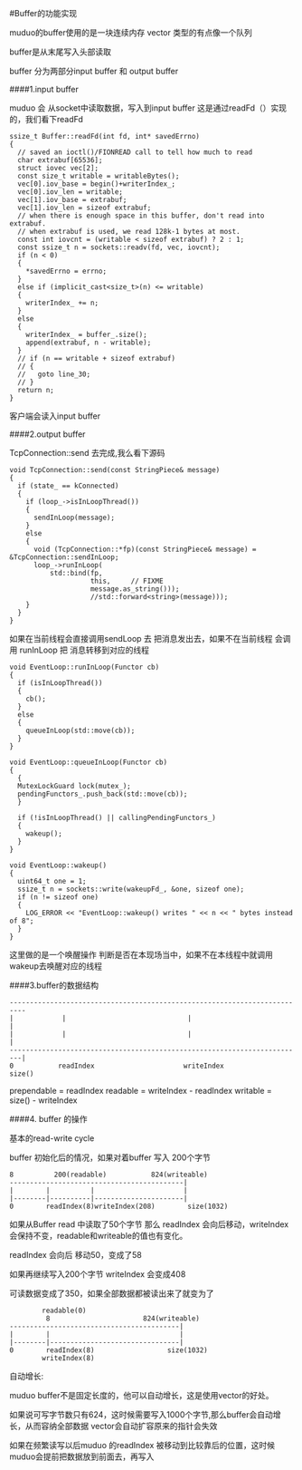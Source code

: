 #Buffer的功能实现

muduo的buffer使用的是一块连续内存 vector<char> 类型的有点像一个队列

buffer是从末尾写入头部读取

buffer 分为两部分input buffer 和 output buffer

####1.input buffer

muduo 会 从socket中读取数据，写入到input buffer 这是通过readFd（）实现的，我们看下readFd

```
ssize_t Buffer::readFd(int fd, int* savedErrno)
{
  // saved an ioctl()/FIONREAD call to tell how much to read
  char extrabuf[65536];
  struct iovec vec[2];
  const size_t writable = writableBytes();
  vec[0].iov_base = begin()+writerIndex_;
  vec[0].iov_len = writable;
  vec[1].iov_base = extrabuf;
  vec[1].iov_len = sizeof extrabuf;
  // when there is enough space in this buffer, don't read into extrabuf.
  // when extrabuf is used, we read 128k-1 bytes at most.
  const int iovcnt = (writable < sizeof extrabuf) ? 2 : 1;
  const ssize_t n = sockets::readv(fd, vec, iovcnt);
  if (n < 0)
  {
    *savedErrno = errno;
  }
  else if (implicit_cast<size_t>(n) <= writable)
  {
    writerIndex_ += n;
  }
  else
  {
    writerIndex_ = buffer_.size();
    append(extrabuf, n - writable);
  }
  // if (n == writable + sizeof extrabuf)
  // {
  //   goto line_30;
  // }
  return n;
}

```

客户端会读入input buffer 

####2.output buffer

TcpConnection::send 去完成,我么看下源码

```
void TcpConnection::send(const StringPiece& message)
{
  if (state_ == kConnected)
  {
    if (loop_->isInLoopThread())
    {
      sendInLoop(message);
    }
    else
    {
      void (TcpConnection::*fp)(const StringPiece& message) = &TcpConnection::sendInLoop;
      loop_->runInLoop(
          std::bind(fp,
                    this,     // FIXME
                    message.as_string()));
                    //std::forward<string>(message)));
    }
  }
}
```
如果在当前线程会直接调用sendLoop 去 把消息发出去，如果不在当前线程 会调用 runInLoop 把 消息转移到对应的线程

```
void EventLoop::runInLoop(Functor cb)
{
  if (isInLoopThread())
  {
    cb();
  }
  else
  {
    queueInLoop(std::move(cb));
  }
}

void EventLoop::queueInLoop(Functor cb)
{
  {
  MutexLockGuard lock(mutex_);
  pendingFunctors_.push_back(std::move(cb));
  }

  if (!isInLoopThread() || callingPendingFunctors_)
  {
    wakeup();
  }
}

void EventLoop::wakeup()
{
  uint64_t one = 1;
  ssize_t n = sockets::write(wakeupFd_, &one, sizeof one);
  if (n != sizeof one)
  {
    LOG_ERROR << "EventLoop::wakeup() writes " << n << " bytes instead of 8";
  }
}
```
这里做的是一个唤醒操作 判断是否在本现场当中，如果不在本线程中就调用wakeup去唤醒对应的线程

####3.buffer的数据结构

```
--------------------------------------------------------------------------
|            |                              |                            |
|            |                              |                            |
-------------------------------------------------------------------------|
0           readIndex                      writeIndex                    size()
```

prependable = readIndex
readable = writeIndex - readIndex
writable = size() - writeIndex

####4. buffer 的操作

基本的read-write cycle

buffer 初始化后的情况，如果对着buffer 写入 200个字节

```
8          200(readable)           824(writeable)
-------------------------------------------|
|        |          |                      |
|--------|----------|----------------------|
0        readIndex(8)writeIndex(208)        size(1032)
```

如果从Buffer read 中读取了50个字节 那么 readIndex 会向后移动，writeIndex会保持不变，readable和writeable的值也有变化。

readIndex 会向后 移动50，变成了58

如果再继续写入200个字节 writeIndex 会变成408

可读数据变成了350，如果全部数据都被读出来了就变为了

```
        readable(0)
         8                       824(writeable)
------------------------------------------|
|        |                                |
|--------|--------------------------------|
0        readIndex(8)                  size(1032)
        writeIndex(8)
```


自动增长:

muduo buffer不是固定长度的，他可以自动增长，这是使用vector的好处。

如果说可写字节数只有624，这时候需要写入1000个字节,那么buffer会自动增长，从而容纳全部数据 vector会自动扩容原来的指针会失效

如果在频繁读写以后muduo 的readIndex 被移动到比较靠后的位置，这时候muduo会提前把数据放到前面去，再写入